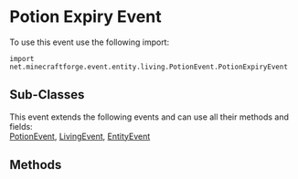 # Potion Expiry Event

To use this event use the following import:
```groovy:no-line-numbers
import net.minecraftforge.event.entity.living.PotionEvent.PotionExpiryEvent
```

## Sub-Classes
This event extends the following events and can use all their methods and fields: <br>
[PotionEvent](index.md), [LivingEvent](../living_event/index.md), [EntityEvent](../entity_event/index.md)

## Methods
